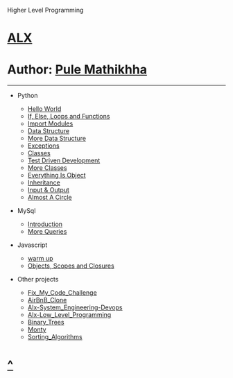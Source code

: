 Higher Level Programming
# [ALX](https://www.alxafrica.com)
# Author: [Pule Mathikhha](https://pulemathikha.wordpress.com)
-------
* Python 
	* [Hello World](https://github.com/TheeKingZa/alx-higher_level_programming/tree/master/0x00-python-hello_world/README.md)
	* [If, Else, Loops and Functions](https://github.com/TheeKingZa/alx-higher_level_programming/tree/master/0x01-python-if_else_loops_functions/README.md)
	* [Import Modules](https://github.com/TheeKingZa/alx-higher_level_programming/tree/master/0x02-python-import_modules/README.md)
	* [Data Structure](https://github.com/TheeKingZa/alx-higher_level_programming/tree/master/0x03-python-data_structures/README.md)
	* [More Data Structure](https://github.com/TheeKingZa/alx-higher_level_programming/tree/master/0x04-python-more_data_structures/README.md)
	* [Exceptions](https://github.com/TheeKingZa/alx-higher_level_programming/tree/master/0x05-python-exceptions/README.md)
	* [Classes](https://github.com/TheeKingZa/alx-higher_level_programming/tree/master/0x06-python-classes/README.md)
	* [Test Driven Development](https://github.com/TheeKingZa/alx-higher_level_programming/tree/master/0x07-python-test_driven_development/README.md)
	* [More Classes](https://github.com/TheeKingZa/alx-higher_level_programming/tree/master/0x08-python-more_classes/README.md)
	* [Everything Is Object](https://github.com/TheeKingZa/alx-higher_level_programming/tree/master/0x09-python-everything_is_object/README.md)
	* [Inheritance](https://github.com/TheeKingZa/alx-higher_level_programming/tree/master/0x0A-python-inheritance/README.md)
	* [Input & Output](https://github.com/TheeKingZa/alx-higher_level_programming/tree/master/0x0B-python-input_output/README.md)
	* [Almost A Circle](https://github.com/TheeKingZa/alx-higher_level_programming/tree/master/0x0C-python-almost_a_circle/README.md)

* MySql 
	* [Introduction](https://github.com/TheeKingZa/alx-higher_level_programming/tree/master/0x0D-SQL_introduction/README.md)
	* [More Queries](https://github.com/TheeKingZa/alx-higher_level_programming/tree/master/0x0E-SQL_more_queries/README.md)

* Javascript
	* [warm up](https://github.com/TheeKingZa/alx-higher_level_programming/tree/master/0x12-javascript-warm_up/README.md)
	* [Objects, Scopes and Closures](https://github.com/TheeKingZa/alx-higher_level_programming/tree/master/0x13-javascript_objects_scopes_closures/README.md)

* Other projects
     * [Fix_My_Code_Challenge](https://github.com/TheeKingZa/fix_my_code_challenge/tree/master/README.md)
     * [AirBnB_Clone](https://github.com/TheeKingZa/airbnb_clone/tree/master/README.md)
     * [Alx-System_Engineering-Devops](https://github.com/TheeKingZA/alx-system_engineering-devops/tree/master/README.md)
     * [Alx-Low_Level_Programming](https://github.com/TheeKingZa/alx-low_level_programming/tree/master/README.md)
     * [Binary_Trees](https://github.com/TheeKingZa/binary_trees/tree/master/README.md)
     * [Monty](https://github.com/TheeKingZa/monty/tree/master/README.md)
     * [Sorting_Algorithms](https://github.com/TheeKingZa/sorting_algorithms/tree/master/README.md)

[^](#alx)
====================================================================================
